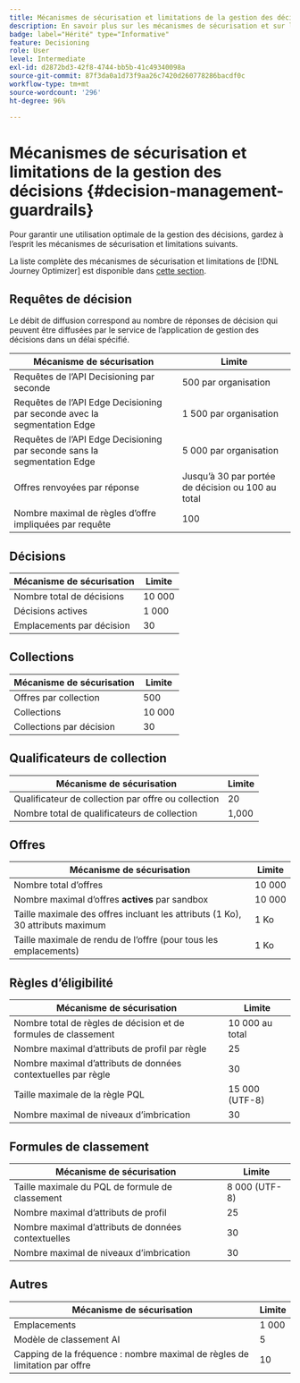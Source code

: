 ```yaml
---
title: Mécanismes de sécurisation et limitations de la gestion des décisions
description: En savoir plus sur les mécanismes de sécurisation et sur les limitations de la gestion des décisions.
badge: label="Hérité" type="Informative"
feature: Decisioning
role: User
level: Intermediate
exl-id: d2872bd3-42f8-4744-bb5b-41c49340098a
source-git-commit: 87f3da0a1d73f9aa26c7420d260778286bacdf0c
workflow-type: tm+mt
source-wordcount: '296'
ht-degree: 96%

---
```


# Mécanismes de sécurisation et limitations de la gestion des décisions {#decision-management-guardrails}

Pour garantir une utilisation optimale de la gestion des décisions, gardez à l’esprit les mécanismes de sécurisation et limitations suivants.

La liste complète des mécanismes de sécurisation et limitations de [!DNL Journey Optimizer] est disponible dans [cette section](../start/guardrails.md).

## Requêtes de décision

Le débit de diffusion correspond au nombre de réponses de décision qui peuvent être diffusées par le service de l’application de gestion des décisions dans un délai spécifié.

| Mécanisme de sécurisation | Limite |
| ------- | ------- |
| Requêtes de l’API Decisioning par seconde | 500 par organisation |
| Requêtes de l’API Edge Decisioning par seconde avec la segmentation Edge | 1 500 par organisation |
| Requêtes de l’API Edge Decisioning par seconde sans la segmentation Edge | 5 000 par organisation |
| Offres renvoyées par réponse | Jusqu’à 30 par portée de décision ou 100 au total |
| Nombre maximal de règles d’offre impliquées par requête | 100 |

## Décisions

| Mécanisme de sécurisation | Limite |
| ------- | ------- |
| Nombre total de décisions | 10 000 |
| Décisions actives | 1 000 |
| Emplacements par décision | 30 |

## Collections

| Mécanisme de sécurisation | Limite |
| ------- | ------- |
| Offres par collection | 500 |
| Collections | 10 000 |
| Collections par décision | 30 |

## Qualificateurs de collection

| Mécanisme de sécurisation | Limite |
| ------- | ------- |
| Qualificateur de collection par offre ou collection | 20 |
| Nombre total de qualificateurs de collection | 1,000 |

## Offres

| Mécanisme de sécurisation | Limite |
| ------- | ------- |
| Nombre total d’offres | 10 000 |
| Nombre maximal d’offres **actives** par sandbox | 10 000 |
| Taille maximale des offres incluant les attributs (1 Ko), 30 attributs maximum | 1 Ko |
| Taille maximale de rendu de l’offre (pour tous les emplacements) | 1 Ko |

## Règles d’éligibilité

| Mécanisme de sécurisation | Limite |
| ------- | ------- |
| Nombre total de règles de décision et de formules de classement | 10 000 au total |
| Nombre maximal d’attributs de profil par règle | 25 |
| Nombre maximal d’attributs de données contextuelles par règle | 30 |
| Taille maximale de la règle PQL | 15 000 (UTF-8) |
| Nombre maximal de niveaux d’imbrication | 30 |

## Formules de classement

| Mécanisme de sécurisation | Limite |
| ------- | ------- |
| Taille maximale du PQL de formule de classement | 8 000 (UTF-8) |
| Nombre maximal d’attributs de profil | 25 |
| Nombre maximal d’attributs de données contextuelles | 30 |
| Nombre maximal de niveaux d’imbrication | 30 |

## Autres

| Mécanisme de sécurisation | Limite |
| ------- | ------- |
| Emplacements | 1 000 |
| Modèle de classement AI | 5 |
| Capping de la fréquence : nombre maximal de règles de limitation par offre | 10 |
